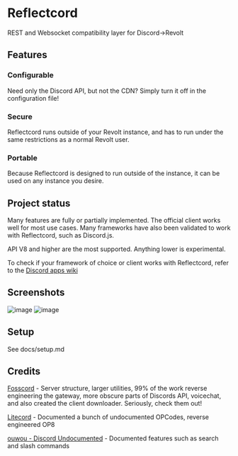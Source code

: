 # Reflectcord

REST and Websocket compatibility layer for Discord->Revolt

## Features

### Configurable

Need only the Discord API, but not the CDN? Simply turn it off in the configuration file!

### Secure

Reflectcord runs outside of your Revolt instance, and has to run under the same restrictions as a normal Revolt user.

### Portable

Because Reflectcord is designed to run outside of the instance, it can be used on any instance you desire.

## Project status

Many features are fully or partially implemented. The official client works well for most use cases. Many frameworks have also been validated to work with Reflectcord, such as Discord.js.

API V8 and higher are the most supported. Anything lower is experimental.

To check if your framework of choice or client works with Reflectcord, refer to the [Discord apps wiki](https://github.com/V3L0C1T13S/reflectcord/wiki/Discord-Apps-Wiki)

## Screenshots

![image](https://user-images.githubusercontent.com/51764975/212494409-017dd53d-a958-4a0e-bdfa-2af3f26bd62d.png)
![image](https://user-images.githubusercontent.com/51764975/212494374-ce01cedb-31fd-4431-bb67-08ae6a70d2f9.png)

## Setup

See docs/setup.md

## Credits

[Fosscord](https://github.com/fosscord) - Server structure, larger utilities, 99% of the work reverse engineering the gateway, more obscure parts of Discords API, voicechat, and also created the client downloader. Seriously, check them out!

[Litecord](https://gitlab.com/litecord/litecord) - Documented a bunch of undocumented OPCodes, reverse engineered OP8

[ouwou - Discord Undocumented](https://github.com/ouwou/discord-undocumented) - Documented features such as search and slash commands
